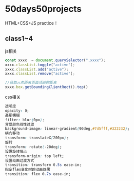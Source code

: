 # 50days50projects
HTML+CSS+JS practice！


## class1~4

js相关

```js
const xxxx  = document.querySelector(".xxxx");
xxxx.classList.toggle("active");
xxxx.classList.add("active");
xxxx.classList.remove("active");

//获取元素距离页面顶部的距离
xxxx.box.getBoundingClientRect().top()
```

css相关

```css
透明度
opacity: 0;
高斯模糊
filter: blur(0px);
背景颜色线性过渡
background-image: linear-gradient(90deg,#7d5fff,#322232);
横向移动
transform: translateX(200px);
旋转
transform: rotate(-20deg);
设置旋转端点
transform-origin: top left;
设置动画过渡方式
transition: transform 0.5s ease-in;
指定flex变化时的动画效果
transition: flex 0.7s ease-in;

```